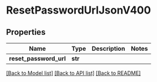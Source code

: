 # ResetPasswordUrlJsonV400

## Properties
Name | Type | Description | Notes
------------ | ------------- | ------------- | -------------
**reset_password_url** | **str** |  | 

[[Back to Model list]](../README.md#documentation-for-models) [[Back to API list]](../README.md#documentation-for-api-endpoints) [[Back to README]](../README.md)



